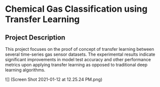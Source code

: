 # Chemical Gas Classification using Transfer Learning 

## Project Description 

This project focuses on the proof of concept of transfer learning between several time-series gas sensor datasets. The experimental results indicate significant improvements in model test accuracy and other performance metrics upon applying transfer learning as opposed to traditional deep learning algorithms.

  ![] (Screen Shot 2021-01-12 at 12.25.24 PM.png)
